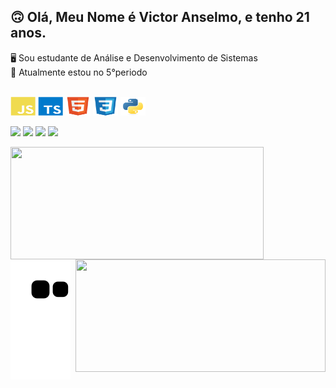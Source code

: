 ## 🙃 Olá, Meu Nome é Victor Anselmo, e tenho 21 anos. </br>
🖥️ Sou estudante de Análise e Desenvolvimento de Sistemas </br>
📗 Atualmente estou no 5°periodo </br>
<div style="display: inline_block"><br>
  <img align="center" alt="Rafa-Js" height="30" width="40" src="https://raw.githubusercontent.com/devicons/devicon/master/icons/javascript/javascript-plain.svg">
  <img align="center" alt="Rafa-Ts" height="30" width="40" src="https://raw.githubusercontent.com/devicons/devicon/master/icons/typescript/typescript-plain.svg">
  <img align="center" alt="Rafa-HTML" height="30" width="40" src="https://raw.githubusercontent.com/devicons/devicon/master/icons/html5/html5-original.svg">
  <img align="center" alt="Rafa-CSS" height="30" width="40" src="https://raw.githubusercontent.com/devicons/devicon/master/icons/css3/css3-original.svg">
  <img align="center" alt="Rafa-Python" height="30" width="40" src="https://raw.githubusercontent.com/devicons/devicon/master/icons/python/python-original.svg">
</div> 
</br>
 <a href="https://www.linkedin.com/in/victor-anselmo-de-souza-93b063204/" target="_blank"><img src="https://img.shields.io/badge/-LinkedIn-%230077B5?style=for-the-badge&logo=linkedin&logoColor=white" target="_blank"></a> 
 <a href = "victoranselmo304@gmail.com"><img src="https://img.shields.io/badge/-Gmail-%23333?style=for-the-badge&logo=gmail&logoColor=white" target="_blank"></a>
 <a href="https://instagram.com/victoranselmodev?igshid=OTJlNzQ0NWM=" target="_blank"><img src="https://img.shields.io/badge/-Instagram-%23E4405F?style=for-the-badge&logo=instagram&logoColor=white" target="_blank"></a>
 <a href="https://www.twitch.tv/freddysix" target="_blank"><img src="https://img.shields.io/badge/Twitch-9146FF?style=for-the-badge&logo=twitch&logoColor=white" target="_blank"></a>
 



<div align="center">
  <a href="https://github.com/VictorAnselmo/Victor">
  <img align= "left" height="180em" width="405em" src="https://github-readme-stats.vercel.app/api?username=VictorAnselmo&show_icons=true&theme=highcontrast&include_all_commits=true&count_private=true"/> <P>
  <img align= "right" height="180em" width="400em" src="https://github-readme-stats.vercel.app/api/top-langs/?username=VictorAnselmo&layout=compact&langs_count=7&theme=highcontrast"/>
</div>

![Snake animation](https://github.com/VictorAnselmo/VictorAnselmo/blob/output/github-contribution-grid-snake.svg)
 
</div>
